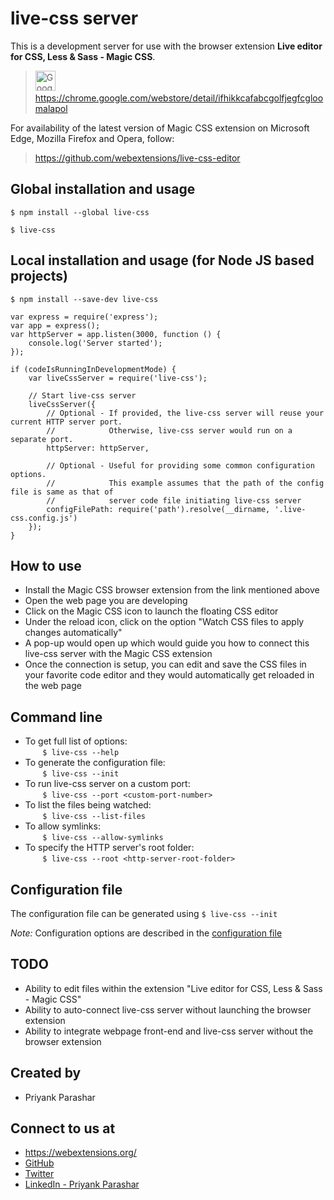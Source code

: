 # live-css server

This is a development server for use with the browser extension **Live editor for CSS, Less & Sass - Magic CSS**.  

> <img width="32" alt="Google Chrome Logo" src="https://cdn.rawgit.com/webextensions/live-css-editor/master/extension/ui-images/logo-google-chrome.svg"> &nbsp; https://chrome.google.com/webstore/detail/ifhikkcafabcgolfjegfcgloomalapol  

For availability of the latest version of Magic CSS extension on Microsoft Edge, Mozilla Firefox and Opera, follow:
> https://github.com/webextensions/live-css-editor

## Global installation and usage
```
$ npm install --global live-css
```

```
$ live-css
```

## Local installation and usage (for Node JS based projects)
```
$ npm install --save-dev live-css
```

```
var express = require('express');
var app = express();
var httpServer = app.listen(3000, function () {
    console.log('Server started');
});

if (codeIsRunningInDevelopmentMode) {
    var liveCssServer = require('live-css');

    // Start live-css server
    liveCssServer({
        // Optional - If provided, the live-css server will reuse your current HTTP server port.
        //            Otherwise, live-css server would run on a separate port.
        httpServer: httpServer,

        // Optional - Useful for providing some common configuration options.
        //            This example assumes that the path of the config file is same as that of
        //            server code file initiating live-css server
        configFilePath: require('path').resolve(__dirname, '.live-css.config.js')
    });
}
```

## How to use
* Install the Magic CSS browser extension from the link mentioned above
* Open the web page you are developing
* Click on the Magic CSS icon to launch the floating CSS editor
* Under the reload icon, click on the option "Watch CSS files to apply changes automatically"
* A pop-up would open up which would guide you how to connect this live-css server with the Magic CSS extension
* Once the connection is setup, you can edit and save the CSS files in your favorite code editor and they would automatically get reloaded in the web page

## Command line
* To get full list of options:  
  &nbsp; &nbsp; &nbsp; &nbsp;```$ live-css --help```
* To generate the configuration file:  
  &nbsp; &nbsp; &nbsp; &nbsp;```$ live-css --init```
* To run live-css server on a custom port:  
  &nbsp; &nbsp; &nbsp; &nbsp;```$ live-css --port <custom-port-number>```
* To list the files being watched:  
  &nbsp; &nbsp; &nbsp; &nbsp;```$ live-css --list-files```
* To allow symlinks:  
  &nbsp; &nbsp; &nbsp; &nbsp;```$ live-css --allow-symlinks```
* To specify the HTTP server's root folder:  
  &nbsp; &nbsp; &nbsp; &nbsp;```$ live-css --root <http-server-root-folder>```

## Configuration file
The configuration file can be generated using ```$ live-css --init```  

*_Note:_* Configuration options are described in the [configuration file](https://github.com/webextensions/live-css-editor/blob/master/live-css/default.live-css.config.js)

## TODO
* Ability to edit files within the extension "Live editor for CSS, Less & Sass - Magic CSS"
* Ability to auto-connect live-css server without launching the browser extension
* Ability to integrate webpage front-end and live-css server without the browser extension

## Created by
* Priyank Parashar

## Connect to us at
* https://webextensions.org/
* [GitHub](https://github.com/webextensions/live-css-editor)
* [Twitter](https://twitter.com/webextensions)
* [LinkedIn - Priyank Parashar](https://linkedin.com/in/ParasharPriyank/)

